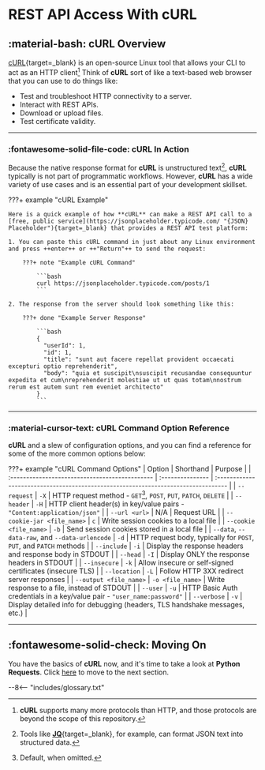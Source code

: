 # REST API Access With cURL

## :material-bash: cURL Overview

[cURL](https://curl.se "cURL Homepage"){target=_blank} is an open-source Linux tool that allows your CLI to act as an HTTP client[^1]  Think of **cURL** sort of like a text-based web browser that you can use to do things like:

- Test and troubleshoot HTTP connectivity to a server.
- Interact with REST APIs.
- Download or upload files.
- Test certificate validity.

---

### :fontawesome-solid-file-code: cURL In Action

Because the native response format for **cURL** is unstructured text[^2], **cURL** typically is not part of programmatic workflows.  However, **cURL** has a wide variety of use cases and is an essential part of your development skillset.

???+ example "cURL Example"

    Here is a quick example of how **cURL** can make a REST API call to a [free, public service](https://jsonplaceholder.typicode.com/ "{JSON} Placeholder"){target=_blank} that provides a REST API test platform:

    1. You can paste this cURL command in just about any Linux environment and press ++enter++ or ++"Return"++ to send the request:

        ???+ note "Example cURL Command"
        
            ```bash
            curl https://jsonplaceholder.typicode.com/posts/1
            ```

    2. The response from the server should look something like this:

        ???+ done "Example Server Response"
        
            ```bash
            {
              "userId": 1,
              "id": 1,
              "title": "sunt aut facere repellat provident occaecati excepturi optio reprehenderit",
              "body": "quia et suscipit\nsuscipit recusandae consequuntur expedita et cum\nreprehenderit molestiae ut ut quas totam\nnostrum rerum est autem sunt rem eveniet architecto"
            }
            ```

---

### :material-cursor-text: cURL Command Option Reference

**cURL** and a slew of configuration options, and you can find a reference for some of the more common options below:

???+ example "cURL Command Options"
    | Option                                         | Shorthand        | Purpose                                                                            |
    | :--------------------------------------------- | :--------------- | :--------------------------------------------------------------------------------- |
    | `--request`                                    | `-X`             | HTTP request method - `GET`[^3], `POST`, `PUT`, `PATCH`, `DELETE`                  |
    | `--header`                                     | `-H`             | HTTP client header(s) in key/value pairs - `"Content:application/json"`            |
    | `--url <url>`                                  |  N/A             | Request URL                                                                        |
    | `--cookie-jar <file_name>`                     | `c`              | Write session cookies to a local file                                              |
    | `--cookie <file_name>`                         | `-b`             | Send session cookies stored in a local file                                        |
    | `--data`, `--data-raw`, and `--data-urlencode` | `-d`             | HTTP request body, typically for `POST`, `PUT`, and `PATCH` methods                |
    | `--include`                                    | `-i`             | Display the response headers and response body in STDOUT                           |
    | `--head`                                       | `-I`             | Display ONLY the response headers in STDOUT                                        |
    | `--insecure`                                   | `-k`             | Allow insecure or self-signed certificates (insecure TLS)                          |
    | `--location`                                   | `-L`             | Follow HTTP 3XX redirect server responses                                          |
    | `--output <file_name>`                         | `-o <file_name>` | Write response to a file, instead of STDOUT                                        |
    | `--user`                                       | `-u`             | HTTP Basic Auth credentials in a key/value pair - `"user_name:password"`           |
    | `--verbose`                                    | `-v`             | Display detailed info for debugging (headers, TLS handshake messages, etc.)        |

---

## :fontawesome-solid-check: Moving On

You have the basics of **cURL** now, and it's time to take a look at **Python Requests**.  Click [here](../section_2/ "Next Section") to move to the next section.

[^1]: **cURL** supports many more protocols than HTTP, and those protocols are beyond the scope of this repository.
[^2]: Tools like [**JQ**](https://stedolan.github.io/jq/ "JQ Documentation"){target=_blank}, for example, can format JSON text into structured data.
[^3]: Default, when omitted.

--8<-- "includes/glossary.txt"
